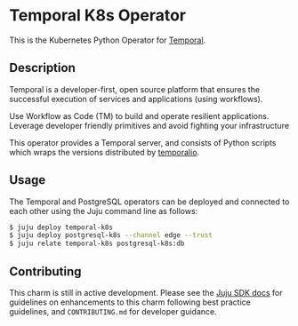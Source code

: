 # Temporal K8s Operator

This is the Kubernetes Python Operator for [Temporal](https://temporal.io/).

## Description

Temporal is a developer-first, open source platform that ensures the successful
execution of services and applications (using workflows).

Use Workflow as Code (TM) to build and operate resilient applications. Leverage
developer friendly primitives and avoid fighting your infrastructure

This operator provides a Temporal server, and consists of Python scripts which
wraps the versions distributed by
[temporalio](https://hub.docker.com/r/temporalio/server).

## Usage

The Temporal and PostgreSQL operators can be deployed and connected to each
other using the Juju command line as follows:

```bash
$ juju deploy temporal-k8s
$ juju deploy postgresql-k8s --channel edge --trust
$ juju relate temporal-k8s postgresql-k8s:db
```

## Contributing

This charm is still in active development. Please see the [Juju SDK
docs](https://juju.is/docs/sdk) for guidelines on enhancements to this charm
following best practice guidelines, and `CONTRIBUTING.md` for developer
guidance.
